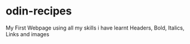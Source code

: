 # odin-recipes
My First Webpage using all my skills i have learnt
Headers, Bold, Italics, Links and images
